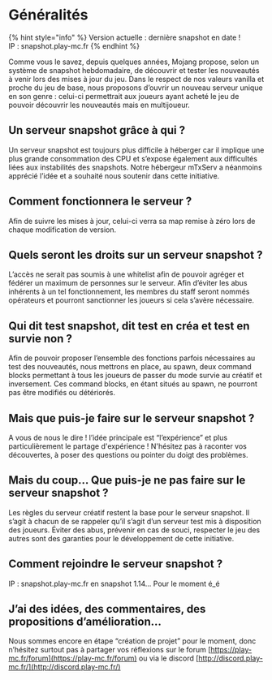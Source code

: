 # Généralités

{% hint style="info" %}
Version actuelle : dernière snapshot en date !  
IP : snapshot.play-mc.fr
{% endhint %}

Comme vous le savez, depuis quelques années, Mojang propose, selon un système de snapshot hebdomadaire, de découvrir et tester les nouveautés à venir lors des mises à jour du jeu. Dans le respect de nos valeurs vanilla et proche du jeu de base, nous proposons d’ouvrir un nouveau serveur unique en son genre : celui-ci permettrait aux joueurs ayant acheté le jeu de pouvoir découvrir les nouveautés mais en multijoueur.

## Un serveur snapshot grâce à qui ?

Un serveur snapshot est toujours plus difficile à héberger car il implique une plus grande consommation des CPU et s’expose également aux difficultés liées aux instabilités des snapshots. Notre hébergeur mTxServ a néanmoins apprécié l’idée et a souhaité nous soutenir dans cette initiative.

## Comment fonctionnera le serveur ?

Afin de suivre les mises à jour, celui-ci verra sa map remise à zéro lors de chaque modification de version.

## Quels seront les droits sur un serveur snapshot ?

L’accès ne serait pas soumis à une whitelist afin de pouvoir agréger et fédérer un maximum de personnes sur le serveur. Afin d’éviter les abus inhérents à un tel fonctionnement, les membres du staff seront nommés opérateurs et pourront sanctionner les joueurs si cela s’avère nécessaire.

## Qui dit test snapshot, dit test en créa et test en survie non ?

Afin de pouvoir proposer l’ensemble des fonctions parfois nécessaires au test des nouveautés, nous mettrons en place, au spawn, deux command blocks permettant à tous les joueurs de passer du mode survie au créatif et inversement. Ces command blocks, en étant situés au spawn, ne pourront pas être modifiés ou détériorés.

## Mais que puis-je faire sur le serveur snapshot ?

A vous de nous le dire ! l’idée principale est “l’expérience” et plus particulièrement le partage d'expérience ! N'hésitez pas à raconter vos découvertes, à poser des questions ou pointer du doigt des problèmes.

## Mais du coup... Que puis-je ne pas faire sur le serveur snapshot ?

Les règles du serveur créatif restent la base pour le serveur snapshot. Il s’agit à chacun de se rappeler qu’il s’agit d’un serveur test mis à disposition des joueurs. Éviter des abus, prévenir en cas de souci, respecter le jeu des autres sont des garanties pour le développement de cette initiative.

## Comment rejoindre le serveur snapshot ?

IP : snapshot.play-mc.fr en snapshot 1.14... Pour le moment é\_é

## J’ai des idées, des commentaires, des propositions d’amélioration...

Nous sommes encore en étape “création de projet” pour le moment, donc n’hésitez surtout pas à partager vos réflexions sur le forum [https://play-mc.fr/forum](https://play-mc.fr/forum) ou via le discord [http://discord.play-mc.fr/](http://discord.play-mc.fr/)

